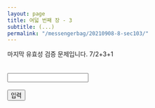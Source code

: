 ```yaml
---
layout: page
title: 여덟 번째 장 - 3
subtitle: (...)
permalink: "/messengerbag/20210908-8-sec103/"
---
```


<script>
  function jsMove(){
    var baselink = "/answer/20210908-8-fin"
    var pc = document.getElementById('passcode').value;
    window.open(baselink.concat(pc.toLowerCase()));
  }
</script>

<form autocomplete='off' onsubmit = "jsMove();">
마지막 유효성 검증 문제입니다. 7/2+3+1
<br>
<span id="first">&nbsp;</span><br><br>
  <input id = 'passcode' type='text' required><br><br>
  <input type = 'submit' value = '입력'>
</form>